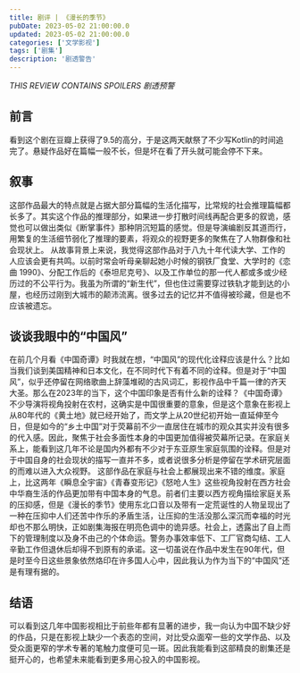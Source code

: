 ```yaml
---
title: 剧评 | 《漫长的季节》
pubDate: 2023-05-02 21:00:00.0
updated: 2023-05-02 21:00:00.0
categories: ['文学影视']
tags: ['剧集']
description: '剧透警告'
---
```

*THIS REVIEW CONTAINS SPOILERS 剧透预警*
## 前言

看到这个剧在豆瓣上获得了9.5的高分，于是这两天献祭了不少写Kotlin的时间追完了。悬疑作品好在篇幅一般不长，但是坏在看了开头就可能会停不下来。

## 叙事
这部作品最大的特点就是占据大部分篇幅的生活化描写，比常规的社会推理篇幅都长多了。其实这个作品的推理部分，如果进一步打散时间线再配合更多的叙诡，感觉也可以做出类似《断掌事件》那种阴沉短篇的感觉。但是导演编剧反其道而行，用繁复的生活细节弱化了推理的要素，将观众的视野更多的聚焦在了人物群像和社会现状上。
从故事背景上来说，我觉得这部作品对于八九十年代读大学、工作的人应该会更有共鸣。以前时常会听母亲聊起她小时候的钢铁厂食堂、大学时的《恋曲 1990》、分配工作后的《泰坦尼克号》、以及工作单位的那一代人都或多或少经历过的不公平行为。我虽为所谓的“新生代”，但也住过需要穿过铁轨才能到达的小屋，也经历过刚到大城市的颠沛流离。很多过去的记忆并不值得被珍藏，但是也不应该被遗忘。

## 谈谈我眼中的“中国风”

在前几个月看《中国奇谭》时我就在想，“中国风”的现代化诠释应该是什么？比如当我们谈到美国精神和日本文化，在不同时代下有着不同的诠释。但是对于“中国风”，似乎还停留在网络歌曲上辞藻堆砌的古风词汇，影视作品中千篇一律的齐天大圣。那么在2023年的当下，这个中国印象是否有什么新的诠释？《中国奇谭》不少导演将视角投射在农村，这确实是中国很重要的意象，但是这个意象在影视上从80年代的《黄土地》就已经开始了，而文学上从20世纪初开始一直延伸至今日，但是如今的“乡土中国”对于荧幕前不少一直居住在城市的观众其实并没有很多的代入感。因此，聚焦于社会多面性本身的中国更加值得被荧幕所记录。在家庭关系上，能看到这几年不论是国内外都有不少对于东亚原生家庭氛围的诠释。但是对于中国自身的社会现状的描写一直并不多，或者说很多分析是停留在学术研究层面的而难以进入大众视野。
这部作品在家庭与社会上都展现出来不错的维度。家庭上，比这两年《瞬息全宇宙》《青春变形记》《怒呛人生》这些视角投射在西方社会中华裔生活的作品更加带有中国本身的气息。前者们主要以西方视角描绘家庭关系的压抑感，但是《漫长的季节》使用东北口音以及带有一定荒诞性的人物呈现出了一种在压抑中人们还苦中作乐的矛盾生活，让压抑的生活没那么深沉而幸福的时光却也不那么明快，正如剧集海报在明亮色调中的诡异感。社会上，透露出了自上而下的管理制度以及身不由己的个体命运。警务办事效率低下、工厂官商勾结、工人辛勤工作但退休后却得不到原有的承诺。这一切虽说在作品中发生在90年代，但是时至今日这些景象依然烙印在许多国人心中，因此我认为作为当下的“中国风”还是有理有据的。

## 结语

可以看到这几年中国影视相比于前些年都有显著的进步，我一向认为中国不缺少好的作品，只是在影视上缺少一个表态的空间，对比受众面窄一些的文学作品、以及受众面更窄的学术专著的笔触力度便可见一斑。因此我能看到这部精良的剧集还是挺开心的，也希望未来能看到更多用心投入的中国影视。